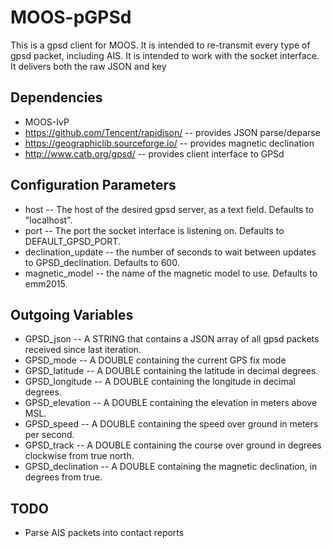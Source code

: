 # MOOS-pGPSd
This is a gpsd client for MOOS. It is intended to re-transmit every type of gpsd packet, including AIS. It is intended to work with the socket interface. It delivers both the raw JSON and key  

## Dependencies
* MOOS-IvP
* https://github.com/Tencent/rapidjson/ -- provides JSON parse/deparse
* https://geographiclib.sourceforge.io/ -- provides magnetic declination
* http://www.catb.org/gpsd/ -- provides client interface to GPSd

## Configuration Parameters
* host -- The host of the desired gpsd server, as a text field. Defaults to "localhost". 
* port -- The port the socket interface is listening on. Defaults to DEFAULT_GPSD_PORT.
* declination_update -- the number of seconds to wait between updates to GPSD_declination. Defaults to 600.
* magnetic_model -- the name of the magnetic model to use. Defaults to emm2015.

## Outgoing Variables
* GPSD_json -- A STRING that contains a JSON array of all gpsd packets received since last iteration.
* GPSD_mode -- A DOUBLE containing the current GPS fix mode
* GPSD_latitude -- A DOUBLE containing the latitude in decimal degrees.
* GPSD_longitude -- A DOUBLE containing the longitude in decimal degrees.
* GPSD_elevation -- A DOUBLE containing the elevation in meters above MSL.
* GPSD_speed -- A DOUBLE containing the speed over ground in meters per second.
* GPSD_track -- A DOUBLE containing the course over ground in degrees clockwise from true north. 
* GPSD_declination -- A DOUBLE containing the magnetic declination, in degrees from true.

## TODO
* Parse AIS packets into contact reports
